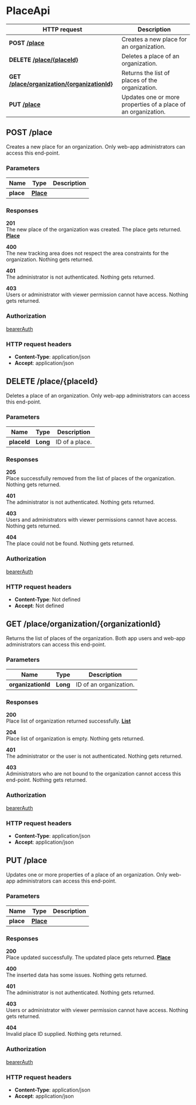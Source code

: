# PlaceApi

HTTP request | Description
------------- | -------------
**POST** [**/place**](PlaceApi.md#createNewPlace) | Creates a new place for an organization.
**DELETE** [**/place/{placeId}**](PlaceApi.md#deletePlace) | Deletes a place of an organization.
**GET** [**/place/organization/{organizationId}**](PlaceApi.md#getPlaceListOfOrganization) | Returns the list of places of the organization.
**PUT** [**/place**](PlaceApi.md#updatePlace) | Updates one or more properties of a place of an organization.


<a name="createNewPlace"></a>
## **POST** /place

Creates a new place for an organization. Only web-app administrators can access this end-point.

### Parameters

Name | Type | Description 
------------- | ------------- | -------------
 **place** | [**Place**](../model/Place.md)|  |

### Responses
**201**  
The new place of the organization was created. The place gets returned. [**Place**](../model/Place.md)

**400**  
The new tracking area does not respect the area constraints for the organization. Nothing gets returned.

**401**  
The administrator is not authenticated. Nothing gets returned.

**403**  
Users or administrator with viewer permission cannot have access. Nothing gets returned.


### Authorization

[bearerAuth](../overview.md#bearerAuth)

### HTTP request headers

- **Content-Type**: application/json
- **Accept**: application/json

<a name="deletePlace"></a>
## **DELETE** /place/{placeId}

Deletes a place of an organization. Only web-app administrators can access this end-point.

### Parameters

Name | Type | Description 
------------- | ------------- | -------------
 **placeId** | **Long**| ID of a place.

### Responses
**205**  
Place successfully removed from the list of places of the organization. Nothing gets returned.

**401**  
The administrator is not authenticated. Nothing gets returned.

**403**  
Users and administrators with viewer permissions cannot have access. Nothing gets returned.

**404**  
The place could not be found. Nothing gets returned.

### Authorization

[bearerAuth](../overview.md#bearerAuth)

### HTTP request headers

- **Content-Type**: Not defined
- **Accept**: Not defined

<a name="getPlaceListOfOrganization"></a>
## **GET** /place/organization/{organizationId}

Returns the list of places of the organization. Both app users and web-app administrators can access this end-point.

### Parameters

Name | Type | Description 
------------- | ------------- | -------------
 **organizationId** | **Long**| ID of an organization.

### Responses
**200**  
Place list of organization returned successfully. [**List**](../model/Place.md)

**204**  
Place list of organization is empty. Nothing gets returned.

**401**  
The administrator or the user is not authenticated. Nothing gets returned.

**403**  
Administrators who are not bound to the organization cannot access this end-point. Nothing gets returned.

### Authorization

[bearerAuth](../overview.md#bearerAuth)

### HTTP request headers

- **Content-Type**: application/json
- **Accept**: application/json

<a name="updatePlace"></a>
## **PUT** /place

Updates one or more properties of a place of an organization. Only web-app administrators can access this end-point.

### Parameters

Name | Type | Description 
------------- | ------------- | -------------
 **place** | [**Place**](../model/Place.md)|  |

### Responses
**200**  
Place updated successfully. The updated place gets returned. [**Place**](../model/Place.md)

**400**  
The inserted data has some issues. Nothing gets returned.

**401**  
The administrator is not authenticated. Nothing gets returned.

**403**  
Users or administrator with viewer permission cannot have access. Nothing gets returned.

**404**  
Invalid place ID supplied. Nothing gets returned.

### Authorization

[bearerAuth](../overview.md#bearerAuth)

### HTTP request headers

- **Content-Type**: application/json
- **Accept**: application/json

